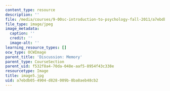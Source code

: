 ```yaml
---
content_type: resource
description: ''
file: /media/courses/9-00sc-introduction-to-psychology-fall-2011/a7ebdb054904d828009b8ba8aeb48cb2_image5.jpg
file_type: image/jpeg
image_metadata:
  caption: ''
  credit: ''
  image-alt: ''
learning_resource_types: []
ocw_type: OCWImage
parent_title: 'Discussion: Memory'
parent_type: CourseSection
parent_uid: f532f8a4-70da-048e-aaf5-8954f43c338e
resourcetype: Image
title: image5.jpg
uid: a7ebdb05-4904-d828-009b-8ba8aeb48cb2
---
```

